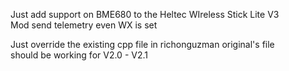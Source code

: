 Just add support on BME680 to the Heltec WIreless Stick Lite V3  
Mod send telemetry even WX is set  

Just override the existing cpp file in richonguzman original's file  
should be working for V2.0 - V2.1
